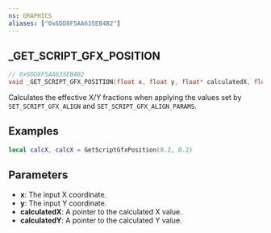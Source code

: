 ```yaml
---
ns: GRAPHICS
aliases: ["0x6DD8F5AA635EB4B2"]
---
```

## _GET_SCRIPT_GFX_POSITION

```c
// 0x6DD8F5AA635EB4B2
void _GET_SCRIPT_GFX_POSITION(float x, float y, float* calculatedX, float* calculatedY);
```

Calculates the effective X/Y fractions when applying the values set by `SET_SCRIPT_GFX_ALIGN` and
`SET_SCRIPT_GFX_ALIGN_PARAMS`.

## Examples
```lua
local calcX, calcX = GetScriptGfxPosition(0.2, 0.2)
```

## Parameters
* **x**: The input X coordinate.
* **y**: The input Y coordinate.
* **calculatedX**: A pointer to the calculated X value.
* **calculatedY**: A pointer to the calculated Y value.

